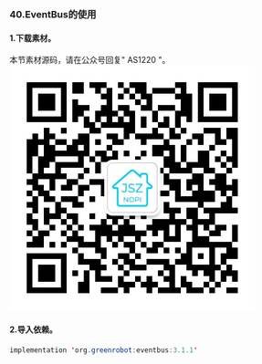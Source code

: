 ### 40.EventBus的使用
#### 1.下载素材。
本节素材源码，请在公众号回复" AS1220 "。
![title](https://raw.githubusercontent.com/JSZNopi/JSZImage/master/gitnote/2019/10/30/WXCODE-1572446034519.jpeg)

#### 2.导入依赖。
```java
implementation 'org.greenrobot:eventbus:3.1.1'
```

